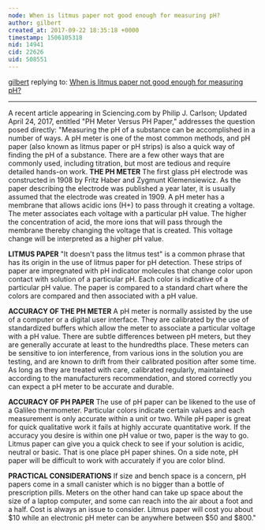 ```yaml
---
node: When is litmus paper not good enough for measuring pH?
author: gilbert
created_at: 2017-09-22 18:35:18 +0000
timestamp: 1506105318
nid: 14941
cid: 22626
uid: 508551
---
```




[gilbert](../profile/gilbert) replying to: [When is litmus paper not good enough for measuring pH?](../notes/liz/09-22-2017/when-is-litmus-paper-not-good-enough-for-measuring-ph)

----
A recent article appearing in Sciencing.com by Philip J. Carlson; Updated April 24, 2017, entitled "PH Meter Versus PH Paper," addresses the question posed directly: "Measuring the pH of a substance can be accomplished in a number of ways. A pH meter is one of the most common methods, and pH paper (also known as litmus paper or pH strips) is also a quick way of finding the pH of a substance. There are a few other ways that are commonly used, including titration, but most are tedious and require detailed hands-on work. 
**THE PH METER**
The first glass pH electrode was constructed in 1908 by Fritz Haber and Zygmunt Klemensiewicz. As the paper describing the electrode was published a year later, it is usually assumed that the electrode was created in 1909. A pH meter has a membrane that allows acidic ions (H+) to pass through it creating a voltage. The meter associates each voltage with a particular pH value. The higher the concentration of acid, the more ions that will pass through the membrane thereby changing the voltage that is created. This voltage change will be interpreted as a higher pH value.

**LITMUS PAPER**
"It doesn't pass the litmus test" is a common phrase that has its origin in the use of litmus paper for pH detection. These strips of paper are impregnated with pH indicator molecules that change color upon contact with solution of a particular pH. Each color is indicative of a particular pH value. The paper is compared to a standard chart where the colors are compared and then associated with a pH value.

**ACCURACY OF THE PH METER**
A pH meter is normally assisted by the use of a computer or a digital user interface. They are calibrated by the use of standardized buffers which allow the meter to associate a particular voltage with a pH value. There are subtle differences between pH meters, but they are generally accurate at least to the hundredths place. These meters can be sensitive to ion interference, from various ions in the solution you are testing, and are known to drift from their calibrated position after some time. As long as they are treated with care, calibrated regularly, maintained according to the manufacturers recommendation, and stored correctly you can expect a pH meter to be accurate and durable.

**ACCURACY OF PH PAPER**
The use of pH paper can be likened to the use of a Galileo thermometer. Particular colors indicate certain values and each measurement is only accurate within a unit or two. While pH paper is great for quick qualitative work it fails at highly accurate quantitative work. If the accuracy you desire is within one pH value or two, paper is the way to go. Litmus paper can give you a quick check to see if your solution is acidic, neutral or basic. That is one place pH paper shines. On a side note, pH paper will be difficult to work with accurately if you are color blind.

**PRACTICAL CONSIDERATIONS**
If size and bench space is a concern, pH papers come in a small canister which is no bigger than a bottle of prescription pills. Meters on the other hand can take up space about the size of a laptop computer, and some can reach into the air about a foot and a half. Cost is always an issue to consider. Litmus paper will cost you about $10 while an electronic pH meter can be anywhere between $50 and $800."

